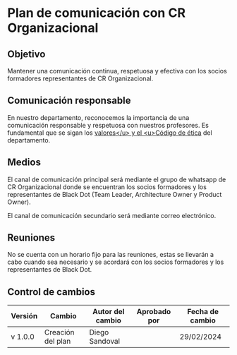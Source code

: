 # Plan de comunicación con CR Organizacional

## Objetivo

Mantener una comunicación continua, respetuosa y efectiva con los socios formadores representantes de CR Organizacional.

## Comunicación responsable

En nuestro departamento, reconocemos la importancia de una comunicación responsable y respetuosa con nuestros profesores. Es fundamental que se sigan los <u>[valores](https://github.com/Black-Dot-2024/docs/wiki/Misión,-Visión,-Valores-y-Objetivos:)</u> y el <u>[Código de ética](www.blackdot/codigoEtica)</u> del departamento.

## Medios

El canal de comunicación principal será mediante el grupo de whatsapp de CR Organizacional donde se encuentran los socios formadores y los representantes de Black Dot (Team Leader, Architecture Owner y Product Owner).

El canal de comunicación secundario será mediante correo electrónico.


## Reuniones

No se cuenta con un horario fijo para las reuniones, estas se llevarán a cabo cuando sea necesario y se acordará con los socios formadores y los representantes de Black Dot.


## Control de cambios
| Versión | Cambio | Autor del cambio | Aprobado por | Fecha de cambio |
|---------|--------|------------------|--------------|-----------------|
| v 1.0.0 | Creación del plan |Diego Sandoval |  | 29/02/2024 |
